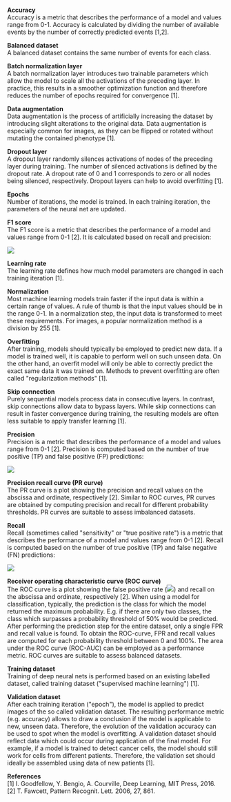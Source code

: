 **Accuracy**  
Accuracy is a metric that describes the performance of a model
and values range from 0-1. Accuracy is calculated by dividing the number
of available events by the number of correctly predicted events
[1,2].

**Balanced dataset**  
A balanced dataset contains the same number of events
for each class.

**Batch normalization layer**  
A batch normalization layer introduces two
trainable parameters which allow the model to scale all the activations
of the preceding layer. In practice, this results in a smoother
optimization function and therefore reduces the number of epochs
required for convergence [1].

**Data augmentation**  
Data augmentation is the process of artificially
increasing the dataset by introducing slight alterations to the original
data. Data augmentation is especially common for images, as they can be
flipped or rotated without mutating the contained phenotype [1].

**Dropout layer**  
A dropout layer randomly silences activations of nodes of
the preceding layer during training. The number of silenced activations
is defined by the dropout rate. A dropout rate of 0 and 1 corresponds to
zero or all nodes being silenced, respectively. Dropout layers can help
to avoid overfitting [1].

**Epochs**  
Number of iterations, the model is trained. In each training
iteration, the parameters of the neural net are updated.

**F1 score**  
The F1 score is a metric that describes the performance of a
model and values range from 0-1 [2]. It is calculated based on
recall and precision:

<img src="https://render.githubusercontent.com/render/math?math=\Large F_{1} = \frac{2}{\text{recall}^{- 1} %2B \text{precision}^{- 1}}">

**Learning rate**  
The learning rate defines how much model parameters are
changed in each training iteration [1].

**Normalization**  
Most machine learning models train faster if the input
data is within a certain range of values. A rule of thumb is that the
input values should be in the range 0-1. In a normalization step, the
input data is transformed to meet these requirements. For images, a
popular normalization method is a division by 255 [1].

**Overfitting**  
After training, models should typically be employed to
predict new data. If a model is trained well, it is capable to perform
well on such unseen data. On the other hand, an overfit model will only
be able to correctly predict the exact same data it was trained on.
Methods to prevent overfitting are often called "regularization methods"
[1].

**Skip connection**  
Purely sequential models process data in consecutive
layers. In contrast, skip connections allow data to bypass layers. While
skip connections can result in faster convergence during training, the
resulting models are often less suitable to apply transfer learning
[1].

**Precision**  
Precision is a metric that describes the performance of a
model and values range from 0-1 [2]. Precision is computed based on
the number of true positive (TP) and false positive (FP) predictions:

<img src="https://render.githubusercontent.com/render/math?math=\Large precision = \frac{\text{TP}}{TP %2B FP}">

**Precision recall curve (PR curve)**  
The PR curve is a plot showing the
precision and recall values on the abscissa and ordinate, respectively
[2]. Similar to ROC curves, PR curves are obtained by computing
precision and recall for different probability thresholds. PR curves are
suitable to assess imbalanced datasets.

**Recall**  
Recall (sometimes called "sensitivity" or "true positive rate")
is a metric that describes the performance of a model and values range
from 0-1 [2]. Recall is computed based on the number of true
positive (TP) and false negative (FN) predictions:

<img src="https://render.githubusercontent.com/render/math?math=\Large recall = \frac{\text{TP}}{TP %2B FN} = sensitivity = true\ positive\ rate">

**Receiver operating characteristic curve (ROC curve)**  
The ROC curve is a
plot showing the false positive rate (<img src="https://render.githubusercontent.com/render/math?math= FPR = \frac{\text{FP}}{FP %2B TN}">)
and recall on the abscissa and ordinate, respectively [2]. When
using a model for classification, typically, the prediction is the class
for which the model returned the maximum probability. E.g. if there are
only two classes, the class which surpasses a probability threshold of
50% would be predicted. After performing the prediction step for the
entire dataset, only a single FPR and recall value is found. To obtain
the ROC-curve, FPR and recall values are computed for each probability
threshold between 0 and 100%. The area under the ROC curve (ROC-AUC) can
be employed as a performance metric. ROC curves are suitable to assess
balanced datasets.

**Training dataset**  
Training of deep neural nets is performed based on an
existing labelled dataset, called training dataset ("supervised machine
learning") [1].

**Validation dataset**  
After each training iteration ("epoch"), the model
is applied to predict images of the so called validation dataset. The
resulting performance metric (e.g. accuracy) allows to draw a conclusion
if the model is applicable to new, unseen data. Therefore, the evolution
of the validation accuracy can be used to spot when the model is
overfitting. A validation dataset should reflect data which could occur
during application of the final model. For example, if a model is
trained to detect cancer cells, the model should still work for cells
from different patients. Therefore, the validation set should ideally be
assembled using data of new patients [1].  

**References**  
[1]	I. Goodfellow, Y. Bengio, A. Courville, Deep Learning, MIT Press, 2016.  
[2]	T. Fawcett, Pattern Recognit. Lett. 2006, 27, 861.  



